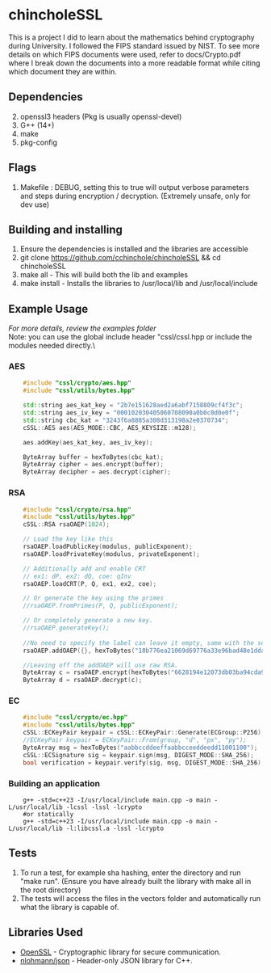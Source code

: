 # chincholeSSL #
This is a project I did to learn about the mathematics behind cryptography during University. I followed the FIPS standard issued by NIST.
To see more details on which FIPS documents were used, refer to docs/Crypto.pdf where I break down the documents into a more readable format while citing which document they are within.

## Dependencies ##
2. openssl3 headers (Pkg is usually openssl-devel)
4. G++ (14+)
1. make
3. pkg-config

## Flags ##
1. Makefile : DEBUG, setting this to true will output verbose parameters and steps during encryption / decryption. (Extremely unsafe, only for dev use)

## Building and installing ##
1. Ensure the dependencies is installed and the libraries are accessible
2. git clone https://github.com/cchinchole/chincholeSSL && cd chincholeSSL
3. make all - This will build both the lib and examples
4. make install - Installs the libraries to /usr/local/lib and /usr/local/include

## Example Usage ##
*For more details, review the examples folder*\
Note: you can use the global include header "cssl/cssl.hpp or include the modules needed directly.\
### AES ###
```cpp
    #include "cssl/crypto/aes.hpp"
    #include "cssl/utils/bytes.hpp"

    std::string aes_kat_key = "2b7e151628aed2a6abf7158809cf4f3c";
    std::string aes_iv_key = "000102030405060708090a0b0c0d0e0f";
    std::string cbc_kat = "3243f6a8885a308d313198a2e0370734";
    cSSL::AES aes(AES_MODE::CBC, AES_KEYSIZE::m128);

    aes.addKey(aes_kat_key, aes_iv_key);

    ByteArray buffer = hexToBytes(cbc_kat);
    ByteArray cipher = aes.encrypt(buffer);
    ByteArray decipher = aes.decrypt(cipher);
```

### RSA ###
```cpp
    #include "cssl/crypto/rsa.hpp"
    #include "cssl/utils/bytes.hpp"
    cSSL::RSA rsaOAEP(1024);

    // Load the key like this
    rsaOAEP.loadPublicKey(modulus, publicExponent);
    rsaOAEP.loadPrivateKey(modulus, privateExponent);

    // Additionally add and enable CRT
    // ex1: dP, ex2: dQ, coe: qInv
    rsaOAEP.loadCRT(P, Q, ex1, ex2, coe);

    // Or generate the key using the primes
    //rsaOAEP.fromPrimes(P, Q, publicExponent);

    // Or completely generate a new key.
    //rsaOAEP.generateKey();
    
    //No need to specify the label can leave it empty, same with the seed. This is mostly for ensuring a constant Encode.
    rsaOAEP.addOAEP({}, hexToBytes("18b776ea21069d69776a33e96bad48e1dda0a5ef"), DIGEST_MODE::SHA_1, DIGEST_MODE::SHA_1);

    //Leaving off the addOAEP will use raw RSA.
    ByteArray c = rsaOAEP.encrypt(hexToBytes("6628194e12073db03ba94cda9ef9532397d50dba79b987004afefe34"));
    ByteArray d = rsaOAEP.decrypt(c);
```

### EC ###
```cpp
    #include "cssl/crypto/ec.hpp"
    #include "cssl/utils/bytes.hpp"
    cSSL::ECKeyPair keypair = cSSL::ECKeyPair::Generate(ECGroup::P256);
    //ECKeyPair keypair = ECKeyPair::From(group, "d", "px", "py");
    ByteArray msg = hexToBytes("aabbccddeeffaabbcceeddeedd11001100");
    cSSL::ECSignature sig = keypair.sign(msg, DIGEST_MODE::SHA_256);
    bool verification = keypair.verify(sig, msg, DIGEST_MODE::SHA_256);
```
### Building an application ###
```
    g++ -std=c++23 -I/usr/local/include main.cpp -o main -L/usr/local/lib -lcssl -lssl -lcrypto
    #or statically
    g++ -std=c++23 -I/usr/local/include main.cpp -o main -L/usr/local/lib -l:libcssl.a -lssl -lcrypto
```

## Tests ##
1. To run a test, for example sha hashing, enter the directory and run "make run". (Ensure you have already built the library with make all in the root directory)
2. The tests will access the files in the vectors folder and automatically run what the library is capable of.

## Libraries Used ##
- [OpenSSL](https://github.com/openssl/openssl) - Cryptographic library for secure communication.
- [nlohmann/json](https://github.com/nlohmann/json) - Header-only JSON library for C++.

